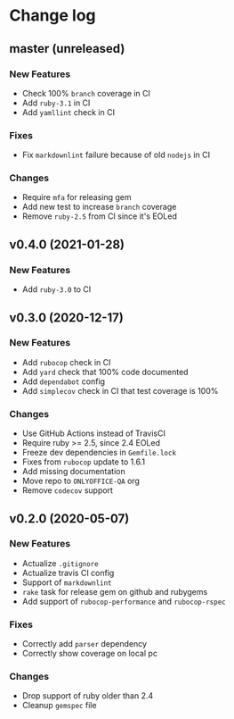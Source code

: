 # Change log

## master (unreleased)

### New Features

* Check 100% `branch` coverage in CI
* Add `ruby-3.1` in CI
* Add `yamllint` check in CI

### Fixes

* Fix `markdownlint` failure because of old `nodejs` in CI

### Changes

* Require `mfa` for releasing gem
* Add new test to increase `branch` coverage
* Remove `ruby-2.5` from CI since it's EOLed

## v0.4.0 (2021-01-28)

### New Features

* Add `ruby-3.0` to CI

## v0.3.0 (2020-12-17)

### New Features

* Add `rubocop` check in CI
* Add `yard` check that 100% code documented
* Add `dependabot` config
* Add `simplecov` check in CI that test coverage is 100%

### Changes

* Use GitHub Actions instead of TravisCI
* Require ruby >= 2.5, since 2.4 EOLed
* Freeze dev dependencies in `Gemfile.lock`
* Fixes from `rubocop` update to 1.6.1
* Add missing documentation
* Move repo to `ONLYOFFICE-QA` org
* Remove `codecov` support

## v0.2.0 (2020-05-07)

### New Features

* Actualize `.gitignore`
* Actualize travis CI config
* Support of `markdownlint`
* `rake` task for release gem on github and rubygems
* Add support of `rubocop-performance` and `rubocop-rspec`

### Fixes

* Correctly add `parser` dependency
* Correctly show coverage on local pc

### Changes

* Drop support of ruby older than 2.4
* Cleanup `gemspec` file

